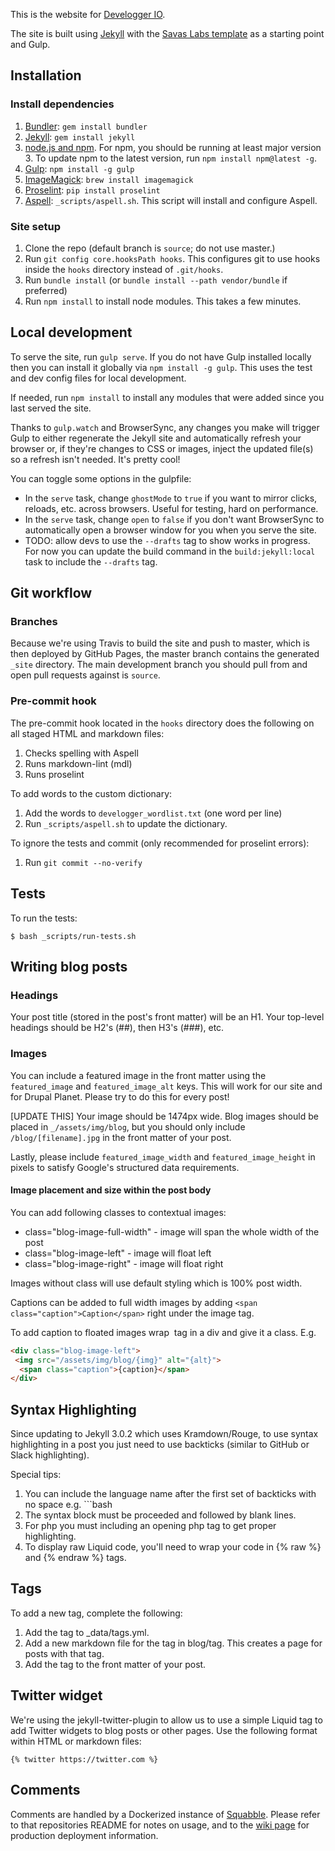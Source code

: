 This is the website for [Develogger IO](https://develogger.io).

The site is built using [Jekyll](http://jekyllrb.com) with the [Savas Labs template](https://github.com/savaslabs/savaslabs.github.io) as a starting point and Gulp.

## Installation

### Install dependencies

1. [Bundler](http://bundler.io): `gem install bundler`
2. [Jekyll](http://jekyllrb.com/docs/installation/): `gem install jekyll`
3. [node.js and npm](https://docs.npmjs.com/getting-started/installing-node). For npm, you should be running at least major version 3. To update npm to the latest version, run `npm install npm@latest -g`.
4. [Gulp](https://github.com/gulpjs/gulp): `npm install -g gulp`
5. [ImageMagick](http://www.imagemagick.org/script/index.php): `brew install imagemagick`
6. [Proselint](https://github.com/amperser/proselint/): `pip install proselint`
7. [Aspell](http://aspell.net/): `_scripts/aspell.sh`. This script will install and configure Aspell.

### Site setup

1. Clone the repo (default branch is `source`; do not use master.)
2. Run `git config core.hooksPath hooks`. This configures git to use hooks inside the `hooks` directory instead of `.git/hooks`.
3. Run `bundle install` (or `bundle install --path vendor/bundle` if preferred)
4. Run `npm install` to install node modules. This takes a few minutes.

## Local development

To serve the site, run `gulp serve`. If you do not have Gulp installed locally
then you can install it globally via `npm install -g gulp`. This uses the test
and dev config files for local development.

If needed, run `npm install` to install any modules that were added since you last served the site.

Thanks to `gulp.watch` and BrowserSync, any changes you make will trigger Gulp
to either regenerate the Jekyll site and automatically refresh your browser or,
if they're changes to CSS or images, inject the updated file(s) so a refresh
isn't needed. It's pretty cool!

You can toggle some options in the gulpfile:

- In the `serve` task, change `ghostMode` to `true` if you want to mirror clicks,
reloads, etc. across browsers. Useful for testing, hard on performance.
- In the `serve` task, change `open` to `false` if you don't want BrowserSync to
automatically open a browser window for you when you serve the site.
- TODO: allow devs to use the `--drafts` tag to show works in progress. For now
you can update the build command in the `build:jekyll:local` task to include the
`--drafts` tag.

## Git workflow

### Branches

Because we're using Travis to build the site and push to master, which is then
deployed by GitHub Pages, the master branch contains the generated `_site`
directory. The main development branch you should pull from and open pull
requests against is `source`.

### Pre-commit hook

The pre-commit hook located in the `hooks` directory does the following on all staged HTML and markdown files:

1. Checks spelling with Aspell
2. Runs markdown-lint (mdl)
3. Runs proselint

To add words to the custom dictionary:

1. Add the words to `develogger_wordlist.txt` (one word per line)
2. Run `_scripts/aspell.sh` to update the dictionary.

To ignore the tests and commit (only recommended for proselint errors):

1. Run `git commit --no-verify`

## Tests

To run the tests:

`$ bash _scripts/run-tests.sh`

## Writing blog posts

### Headings

Your post title (stored in the post's front matter) will be an H1. Your
top-level headings should be H2's (##), then H3's (###), etc.

### Images

You can include a featured image in the front matter using the `featured_image`
and `featured_image_alt` keys. This will work for our site and for Drupal Planet.
Please try to do this for every post!

[UPDATE THIS] Your image should be 1474px wide. Blog images should be placed in
`_/assets/img/blog`, but you should only include `/blog/[filename].jpg` in the
front matter of your post.

Lastly, please include `featured_image_width` and `featured_image_height` in
pixels to satisfy Google's structured data requirements.

#### Image placement and size within the post body

You can add following classes to contextual images:
- class="blog-image-full-width" - image will span the whole width of the post
- class="blog-image-left" - image will float left
- class="blog-image-right" - image will float right

Images without class will use default styling which is 100% post width.

Captions can be added to full width images by adding `<span class="caption">Caption</span>` right under the image tag.

To add caption to floated images wrap <IMG> tag in a div and give it a class. E.g.

``` html
<div class="blog-image-left">
 <img src="/assets/img/blog/{img}" alt="{alt}">
  <span class="caption">{caption}</span>
</div>
```

## Syntax Highlighting

Since updating to Jekyll 3.0.2 which uses Kramdown/Rouge, to use syntax
highlighting in a post you just need to use backticks (similar to GitHub or
Slack highlighting).

Special tips:

1. You can include the language name after the first set of backticks with no
space e.g. ```bash
2. The syntax block must be proceeded and followed by blank lines.
3. For php you must including an opening php tag to get proper highlighting.
4. To display raw Liquid code, you'll need to wrap your code in {% raw %} and
{% endraw %} tags.

## Tags

To add a new tag, complete the following:

1. Add the tag to _data/tags.yml.
2. Add a new markdown file for the tag in blog/tag. This creates a page for posts with that tag.
3. Add the tag to the front matter of your post.

## Twitter widget

We're using the jekyll-twitter-plugin to allow us to use a simple Liquid tag to
add Twitter widgets to blog posts or other pages. Use the following format
within HTML or markdown files:

```
{% twitter https://twitter.com %}
```

## Comments

Comments are handled by a Dockerized instance of [Squabble](https://github.com/savaslabs/squabble). Please refer to that repositories README for notes on usage, and to the [wiki page](https://pm.savaslabs.com/projects/savaslabs/wiki/Squabble) for production deployment information.
